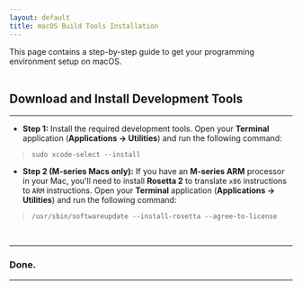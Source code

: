 ```yaml
---
layout: default
title: macOS Build Tools Installation
---
```


This page contains a step-by-step guide to get your programming environment setup on macOS.
<br><br>



## Download and Install Development Tools

---

* **Step 1:** Install the required development tools.  Open your **Terminal** application (**Applications -> Utilities**) and run the following command:

> ```shell
> sudo xcode-select --install
> ```


* **Step 2 (M-series Macs only):** If you have an **M-series ARM** processor in your Mac, you'll need to install **Rosetta 2** to translate `x86` instructions to `ARM` instructions. Open your **Terminal** application (**Applications -> Utilities**) and run the following command:

> ```shell
> /usr/sbin/softwareupdate --install-rosetta --agree-to-license
> ```
<br>

---

### Done.

--- 
